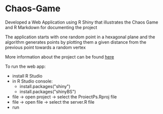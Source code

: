 # Chaos-Game

Developed a Web Application using R Shiny that illustrates the Chaos Game and R
Markdown for documenting the project

The application starts with one random point in a hexagonal plane and the algorithm
generates points by plotting them a given distance from the previous point towards a
random vertex

More information about the project can be found [here](https://github.com/SoareCristi/Chaos-Game/blob/main/ProiectPsRaport.pdf)

To run the web app:
  - install R Studio
  - in R Studio console:
      - install.packages("shiny")
      - install.packages("shinyBS")
  - file -> open project -> select the ProiectPs.Rproj file
  - file -> open file -> select the server.R file
  - run
